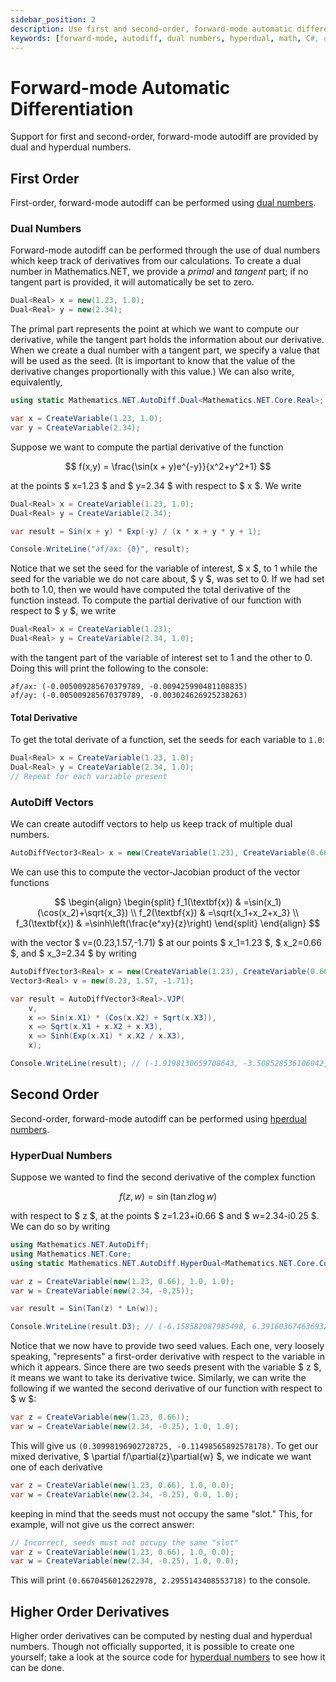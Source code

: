 ```yaml
---
sidebar_position: 2
description: Use first and second-order, forward-mode automatic differentiation (autodiff) using gradients and Hessian tapes.
keywords: [forward-mode, autodiff, dual numbers, hyperdual, math, C#, csharp, .NET]
---
```


# Forward-mode Automatic Differentiation

Support for first and second-order, forward-mode autodiff are provided by dual and hyperdual numbers.

## First Order

First-order, forward-mode autodiff can be performed using [dual numbers](https://github.com/HamletTanyavong/Mathematics.NET/blob/main/src/Mathematics.NET/AutoDiff/Dual.cs).

### Dual Numbers

Forward-mode autodiff can be performed through the use of dual numbers which keep track of derivatives from our calculations. To create a dual number in Mathematics.NET, we provide a *primal* and *tangent* part; if no tangent part is provided, it will automatically be set to zero.

```csharp
Dual<Real> x = new(1.23, 1.0);
Dual<Real> y = new(2.34);
```

The primal part represents the point at which we want to compute our derivative, while the tangent part holds the information about our derivative. When we create a dual number with a tangent part, we specify a value that will be used as the seed. (It is important to know that the value of the derivative changes proportionally with this value.) We can also write, equivalently,

```csharp
using static Mathematics.NET.AutoDiff.Dual<Mathematics.NET.Core.Real>;

var x = CreateVariable(1.23, 1.0);
var y = CreateVariable(2.34);
```

Suppose we want to compute the partial derivative of the function

$$
    f(x,y) = \frac{\sin(x + y)e^{-y}}{x^2+y^2+1}
$$

at the points $ x=1.23 $ and $ y=2.34 $ with respect to $ x $. We write

```csharp
Dual<Real> x = CreateVariable(1.23, 1.0);
Dual<Real> y = CreateVariable(2.34);

var result = Sin(x + y) * Exp(-y) / (x * x + y * y + 1);

Console.WriteLine("∂f/∂x: {0}", result);
```

Notice that we set the seed for the variable of interest, $ x $, to 1 while the seed for the variable we do not care about, $ y $, was set to 0. If we had set both to 1.0, then we would have computed the total derivative of the function instead. To compute the partial derivative of our function with respect to $ y $, we write

```csharp
Dual<Real> x = CreateVariable(1.23);
Dual<Real> y = CreateVariable(2.34, 1.0);
```

with the tangent part of the variable of interest set to 1 and the other to 0. Doing this will print the following to the console:

```
∂f/∂x: (-0.005009285670379789, -0.009425990481108835)
∂f/∂y: (-0.005009285670379789, -0.003024626925238263)
```

#### Total Derivative

To get the total derivate of a function, set the seeds for each variable to `1.0`:

```csharp
Dual<Real> x = CreateVariable(1.23, 1.0);
Dual<Real> y = CreateVariable(2.34, 1.0);
// Repeat for each variable present
```

### AutoDiff Vectors

We can create autodiff vectors to help us keep track of multiple dual numbers.

```csharp
AutoDiffVector3<Real> x = new(CreateVariable(1.23), CreateVariable(0.66), CreateVariable(2.34));
```

We can use this to compute the vector-Jacobian product of the vector functions

$$
\begin{align}
  \begin{split}
    f_1(\textbf{x}) & =\sin(x_1)(\cos(x_2)+\sqrt{x_3})    \\
    f_2(\textbf{x}) & =\sqrt{x_1+x_2+x_3} \\
    f_3(\textbf{x}) & =\sinh\left(\frac{e^xy}{z}\right)
  \end{split}
\end{align}
$$

with the vector $ v=(0.23,1.57,-1.71) $ at our points $ x_1=1.23 $, $ x_2=0.66 $, and $ x_3=2.34 $ by writing

```csharp
AutoDiffVector3<Real> x = new(CreateVariable(1.23), CreateVariable(0.66), CreateVariable(2.34));
Vector3<Real> v = new(0.23, 1.57, -1.71);

var result = AutoDiffVector3<Real>.VJP(
    v,
    x => Sin(x.X1) * (Cos(x.X2) + Sqrt(x.X3)),
    x => Sqrt(x.X1 + x.X2 + x.X3),
    x => Sinh(Exp(x.X1) * x.X2 / x.X3),
    x);

Console.WriteLine(result); // (-1.9198130659708643, -3.508528536106042, 1.5122861260495055)
```

## Second Order

Second-order, forward-mode autodiff can be performed using [hperdual numbers](https://github.com/HamletTanyavong/Mathematics.NET/blob/main/src/Mathematics.NET/AutoDiff/HyperDual.cs).

### HyperDual Numbers

Suppose we wanted to find the second derivative of the complex function

$$
    f(z,w) = \sin(\tan{z}\log{w})
$$

with respect to $ z $, at the points $ z=1.23+i0.66 $ and $ w=2.34-i0.25 $. We can do so by writing

```csharp
using Mathematics.NET.AutoDiff;
using Mathematics.NET.Core;
using static Mathematics.NET.AutoDiff.HyperDual<Mathematics.NET.Core.Complex>;

var z = CreateVariable(new(1.23, 0.66), 1.0, 1.0);
var w = CreateVariable(new(2.34, -0.25));

var result = Sin(Tan(z) * Ln(w));

Console.WriteLine(result.D3); // (-6.158582087985498, 6.391603674636932)
```

Notice that we now have to provide two seed values. Each one, very loosely speaking, "represents" a first-order derivative with respect to the variable in which it appears. Since there are two seeds present with the variable $ z $, it means we want to take its derivative twice. Similarly, we can write the following if we wanted the second derivative of our function with respect to $ w $:

```csharp
var z = CreateVariable(new(1.23, 0.66));
var w = CreateVariable(new(2.34, -0.25), 1.0, 1.0);
```

This will give us `(0.30998196902728725, -0.11498565892578178)`. To get our mixed derivative, $ \partial f/\partial{z}\partial{w} $, we indicate we want one of each derivative

```csharp
var z = CreateVariable(new(1.23, 0.66), 1.0, 0.0);
var w = CreateVariable(new(2.34, -0.25), 0.0, 1.0);
```

keeping in mind that the seeds must not occupy the same "slot." This, for example, will not give us the correct answer:

```csharp
// Incorrect, seeds must not occupy the same "slot"
var z = CreateVariable(new(1.23, 0.66), 1.0, 0.0);
var w = CreateVariable(new(2.34, -0.25), 1.0, 0.0);
```

This will print `(0.6670456012622978, 2.2955143408553718)` to the console.

## Higher Order Derivatives

Higher order derivatives can be computed by nesting dual and hyperdual numbers. Though not officially supported, it is possible to create one yourself; take a look at the source code for [hyperdual numbers](https://github.com/HamletTanyavong/Mathematics.NET/blob/main/src/Mathematics.NET/AutoDiff/HyperDual.cs) to see how it can be done.

